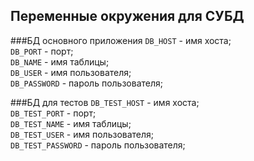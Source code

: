 ## Переменные окружения для СУБД

###БД основного приложения
`DB_HOST` - имя хоста;  
`DB_PORT` - порт;  
`DB_NAME` - имя таблицы;  
`DB_USER` - имя пользователя;  
`DB_PASSWORD` - пароль пользователя;

###БД для тестов
`DB_TEST_HOST` - имя хоста;  
`DB_TEST_PORT` - порт;  
`DB_TEST_NAME` - имя таблицы;  
`DB_TEST_USER` - имя пользователя;  
`DB_TEST_PASSWORD` - пароль пользователя;
